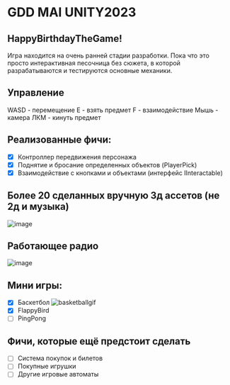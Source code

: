 # GDD MAI UNITY2023
## HappyBirthdayTheGame!

Игра находится на очень ранней стадии разработки.
Пока что это просто интерактивная песочница без сюжета, в которой разрабатываются и тестируются основные механики.

## Управление
WASD  - перемещение
E - взять предмет
F - взаимодействие
Мышь - камера
ЛКМ - кинуть предмет

## Реализованные фичи:
- [x] Контроллер передвижения персонажа
- [x] Поднятие и бросание определенных объектов (PlayerPick)
- [x] Взаимодействие с кнопками и объектами (интерфейс IInteractable)

## Более 20 сделанных вручную 3д ассетов (не 2д и музыка)
![image](https://github.com/ShadowCatLul/HappyBirthdayTheGame/assets/64269779/e7b5f174-a41a-4931-92f6-0c5434459bd4)



## Работающее радио
![image](https://github.com/ShadowCatLul/HappyBirthdayTheGame/assets/64269779/86e8da04-f377-4b3e-8732-2f4be5b1d364)



##  Мини игры:
  - [x]  Баскетбол
![basketballgif](https://github.com/ShadowCatLul/HappyBirthdayTheGame/assets/64269779/5a8230be-b429-45ea-8f9b-1e12d8f94e31)
  - [x] FlappyBird
  - [ ] PingPong

## Фичи, которые ещё предстоит сделать
- [ ] Система покупок и билетов
- [ ] Покупные игрушки
- [ ] Другие игровые автоматы
